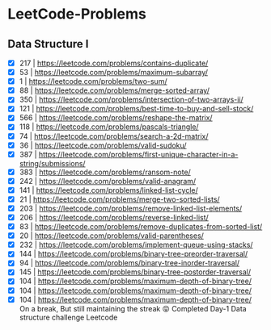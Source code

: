 # LeetCode-Problems

## Data Structure I

- [x] 217 | https://leetcode.com/problems/contains-duplicate/ <br/>
- [x] 53 | https://leetcode.com/problems/maximum-subarray/ <br/>
- [x] 1 | https://leetcode.com/problems/two-sum/ <br/>
- [x] 88 | https://leetcode.com/problems/merge-sorted-array/ <br/>
- [x] 350 | https://leetcode.com/problems/intersection-of-two-arrays-ii/ <br/>
- [x] 121 | https://leetcode.com/problems/best-time-to-buy-and-sell-stock/ <br/>
- [x] 566 | https://leetcode.com/problems/reshape-the-matrix/ <br/>
- [x] 118 | https://leetcode.com/problems/pascals-triangle/ <br/>
- [x] 74 | https://leetcode.com/problems/search-a-2d-matrix/ <br/>
- [x] 36 | https://leetcode.com/problems/valid-sudoku/ <br/>
- [x] 387 | https://leetcode.com/problems/first-unique-character-in-a-string/submissions/ </br>
- [x] 383 | https://leetcode.com/problems/ransom-note/ </br>
- [x] 242 | https://leetcode.com/problems/valid-anagram/ </br>
- [x] 141 | https://leetcode.com/problems/linked-list-cycle/ </br>
- [x] 21 | https://leetcode.com/problems/merge-two-sorted-lists/ </br>
- [x] 203 | https://leetcode.com/problems/remove-linked-list-elements/ </br>
- [x] 206 | https://leetcode.com/problems/reverse-linked-list/ </br>
- [x] 83 | https://leetcode.com/problems/remove-duplicates-from-sorted-list/ </br>
- [x] 20 | https://leetcode.com/problems/valid-parentheses/ </br>
- [x] 232 | https://leetcode.com/problems/implement-queue-using-stacks/ </br>
- [x] 144 | https://leetcode.com/problems/binary-tree-preorder-traversal/ </br>
- [x] 94 | https://leetcode.com/problems/binary-tree-inorder-traversal/ </br>
- [x] 145 | https://leetcode.com/problems/binary-tree-postorder-traversal/ </br>
- [x] 104 | https://leetcode.com/problems/maximum-depth-of-binary-tree/ </br>
- [x] 104 | https://leetcode.com/problems/maximum-depth-of-binary-tree/ </br>
- [x] 104 | https://leetcode.com/problems/maximum-depth-of-binary-tree/ </br>
On a break, But still maintaining the streak 😝
Completed Day-1 Data structure challenge Leetcode 
